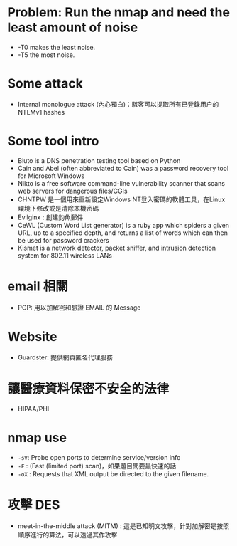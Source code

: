 
# Problem: Run the nmap and need the least amount of noise

- -T0 makes the least noise.
- -T5 the most noise.

# Some attack

- Internal monologue attack (內心獨白)：駭客可以提取所有已登錄用户的NTLMv1 hashes

# Some tool intro

- Bluto is a DNS penetration testing tool based on Python
- Cain and Abel (often abbreviated to Cain) was a password recovery tool for Microsoft Windows
- Nikto is a free software command-line vulnerability scanner that scans web servers for dangerous
files/CGIs
- CHNTPW 是一個用來重新設定Windows NT登入密碼的軟體工具，在Linux環境下修改或是清除本機密碼
- Evilginx : 創建釣魚郵件
- CeWL (Custom Word List generator) is a ruby app which spiders a given URL, up to a specified depth, and returns a list of words which can then be used for password crackers
- Kismet is a network detector, packet sniffer, and intrusion detection system for 802.11 wireless LANs

# email 相關

- PGP: 用以加解密和驗證 EMAIL 的 Message

# Website

- Guardster: 提供網頁匿名代理服務

# 讓醫療資料保密不安全的法律
- HIPAA/PHI
# nmap use

- `-sV`: Probe open ports to determine service/version info
- `-F` : (Fast (limited port) scan)，如果題目問要最快速的話
- `-oX` <filespec> : Requests that XML output be directed to the given filename.

# 攻擊 DES

- meet-in-the-middle attack (MITM) : 這是已知明文攻擊，針對加解密是按照順序進行的算法，可以透過其作攻擊

